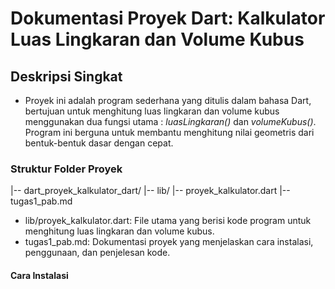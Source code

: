 # **Dokumentasi Proyek Dart: Kalkulator Luas Lingkaran dan Volume Kubus**

## **Deskripsi Singkat**
- Proyek ini adalah program sederhana yang ditulis dalam bahasa Dart, bertujuan untuk menghitung luas lingkaran dan volume kubus menggunakan dua fungsi utama : *luasLingkaran()* dan *volumeKubus()*. Program ini berguna untuk membantu menghitung nilai geometris dari bentuk-bentuk dasar dengan cepat.

### **Struktur Folder Proyek**
|-- dart_proyek_kalkulator_dart/
  |-- lib/
    |-- proyek_kalkulator.dart
  |--  tugas1_pab.md

- lib/proyek_kalkulator.dart: File utama yang berisi kode program untuk menghitung luas lingkaran dan volume kubus.
- tugas1_pab.md: Dokumentasi proyek yang menjelaskan cara instalasi, penggunaan, dan penjelesan kode.

#### **Cara Instalasi**



